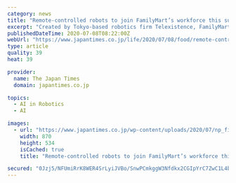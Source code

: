 ```yaml
---
category: news
title: "Remote-controlled robots to join FamilyMart’s workforce this summer"
excerpt: "Created by Tokyo-based robotics firm Telexistence, FamilyMart workers will be able to control the robots from afar to help stock shelves."
publishedDateTime: 2020-07-08T08:22:00Z
webUrl: "https://www.japantimes.co.jp/life/2020/07/08/food/remote-controlled-robots-familymart-konbini"
type: article
quality: 39
heat: 39

provider:
  name: The Japan Times
  domain: japantimes.co.jp

topics:
  - AI in Robotics
  - AI

images:
  - url: "https://www.japantimes.co.jp/wp-content/uploads/2020/07/np_file_22855-870x534.jpeg"
    width: 870
    height: 534
    isCached: true
    title: "Remote-controlled robots to join FamilyMart’s workforce this summer"

secured: "0Jzj5/NFUmiRrK8WER4SrLyiJVBo/SnwPCmkggW3Nfdkx2CGIpYrC7ZwC1L4bjhAg11Bx/4gl+4rTrGPG1xDD4ETtVxz9tllVOBdSB3NhIoPM1tQYclCOqAj9X1mIBzMBPkRMbgZYIv1czkuH1BHTnYlodKB/zfI6eNMXC6ZPNg+/XWm6TdM6BjCBZ7AvRD716MsN6TrIeOkH4oxXr1UDFq735aJSOVeUzIUHTCaWtCobRyGWYhieAE6IvPWQduiDhPJeSnFQTuaZdPfHKoGYtbaXsPN4SZOel1ou6Ie/8+P6YzSX6Er06gkqkk5tDKwfkkEfdw23k9tTDkSohJhDQ==;ja/ipIQPOTJJ2ZqMdmT4Ww=="
---
```


